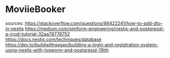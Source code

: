 # MoviieBooker


sources:
https://stackoverflow.com/questions/66422241/how-to-add-dto-in-nestjs
https://medium.com/simform-engineering/nestjs-and-postgresql-a-crud-tutorial-32aa78778752
https://docs.nestjs.com/techniques/database
https://dev.to/buildwithgagan/building-a-login-and-registration-system-using-nestjs-with-typeorm-and-postgresql-19hh
